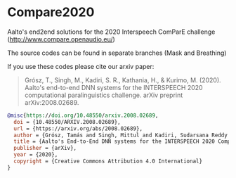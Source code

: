 # Compare2020

Aalto's end2end solutions for the 2020 Interspeech ComParE challenge (http://www.compare.openaudio.eu/)

The source codes can be found in separate branches (Mask and Breathing)

If you use these codes please cite our arxiv paper:

> Grósz, T., Singh, M., Kadiri, S. R., Kathania, H., & Kurimo, M. (2020). Aalto's end-to-end DNN systems for the INTERSPEECH 2020 computational paralinguistics challenge. arXiv preprint arXiv:2008.02689.

```bibtex
@misc{https://doi.org/10.48550/arxiv.2008.02689,
  doi = {10.48550/ARXIV.2008.02689},
  url = {https://arxiv.org/abs/2008.02689},
  author = {Grósz, Tamás and Singh, Mittul and Kadiri, Sudarsana Reddy and Kathania, Hemant and Kurimo, Mikko},
  title = {Aalto's End-to-End DNN systems for the INTERSPEECH 2020 Computational Paralinguistics Challenge},
  publisher = {arXiv},
  year = {2020},
  copyright = {Creative Commons Attribution 4.0 International}
}
```
